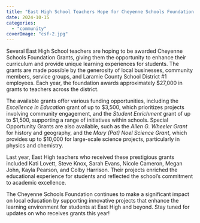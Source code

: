 ```yaml
---
title: "East High School Teachers Hope for Cheyenne Schools Foundation Grants"
date: 2024-10-15
categories: 
  - "community"
coverImage: "csf-2.jpg"
---
```


Several East High School teachers are hoping to be awarded Cheyenne Schools Foundation Grants, giving them the opportunity to enhance their curriculum and provide unique learning experiences for students. The grants are made possible by the generosity of local businesses, community members, service groups, and Laramie County School District #1 employees. Each year, the foundation awards approximately $27,000 in grants to teachers across the district.

The available grants offer various funding opportunities, including the _Excellence in Education_ grant of up to $3,500, which prioritizes projects involving community engagement, and the _Student Enrichment_ grant of up to $1,500, supporting a range of initiatives within schools. Special Opportunity Grants are also available, such as the _Allen G. Wheeler Grant_ for history and geography, and the _Mary (Pat) Noel Science Grant_, which provides up to $10,000 for large-scale science projects, particularly in physics and chemistry.

Last year, East High teachers who received these prestigious grants included Kati Lovett, Steve Knox, Sarah Evans, Nicole Cameron, Megan John, Kayla Pearson, and Colby Harrison. Their projects enriched the educational experience for students and reflected the school’s commitment to academic excellence.

The Cheyenne Schools Foundation continues to make a significant impact on local education by supporting innovative projects that enhance the learning environment for students at East High and beyond. Stay tuned for updates on who receives grants this year!
